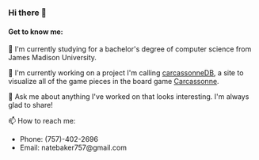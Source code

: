 ### Hi there 👋

<!--
**Nate5524/Nate5524** is a ✨ _special_ ✨ repository because its `README.md` (this file) appears on your GitHub profile.

Here are some ideas to get you started:

- 🔭 I’m currently working on ...
- 🌱 I’m currently learning ...
- 👯 I’m looking to collaborate on ...
- 🤔 I’m looking for help with ...
- 💬 Ask me about ...
- 📫 How to reach me: ...
- 😄 Pronouns: ...
- ⚡ Fun fact: ...
-->
#### Get to know me:

🌱 I'm currently studying for a bachelor's degree of computer science from James Madison University.

🔭 I'm currently working on a project I'm calling [carcassonneDB](https://github.com/Nate5524/carcassonneDB), a site to visualize all of the game pieces in the board game [Carcassonne](https://en.wikipedia.org/wiki/Carcassonne_(board_game)).

💬 Ask me about anything I've worked on that looks interesting. I'm always glad to share!

📫 How to reach me:

<ul>
  <li>Phone: (757)-402-2696</li>
  <li>Email: natebaker757@gmail.com</li>
</ul>    

